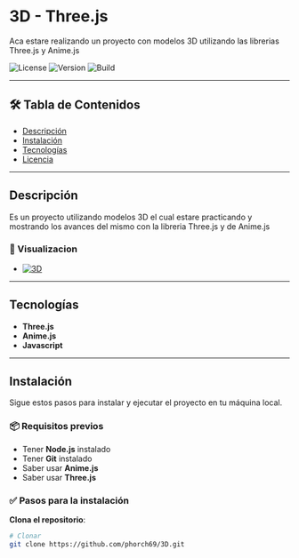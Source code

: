 # 3D - Three.js

Aca estare realizando un proyecto con modelos 3D utilizando las librerias Three.js y Anime.js

![License](https://img.shields.io/badge/license-MIT-blue.svg)
![Version](https://img.shields.io/badge/version-0.0.0-green.svg)
![Build](https://img.shields.io/badge/Proyecto-En_Proceso-brightgreen)

---

## 🛠 Tabla de Contenidos

- [Descripción](#descripción)
- [Instalación](#instalación)
- [Tecnologías](#tecnologías)
- [Licencia](#licencia)

---

## Descripción

Es un proyecto utilizando modelos 3D el cual estare practicando y mostrando los avances del mismo con la libreria Three.js y de Anime.js

### 🚀 Visualizacion
- [![3D](https://img.shields.io/badge/phorch69-Visualizacion-brightgreen)](https://phorch69.github.io/3D)

---

## Tecnologías
- **Three.js**
- **Anime.js**
- **Javascript**

---

## Instalación

Sigue estos pasos para instalar y ejecutar el proyecto en tu máquina local.

### 📦 Requisitos previos

- Tener **Node.js** instalado
- Tener **Git** instalado
- Saber usar **Anime.js**
- Saber usar **Three.js**

### ✅ Pasos para la instalación

**Clona el repositorio**:
```bash
# Clonar
git clone https://github.com/phorch69/3D.git
```